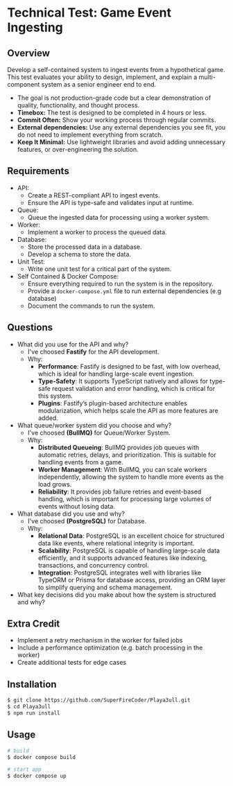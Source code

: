 # Technical Test: Game Event Ingesting
## Overview
Develop a self-contained system to ingest events from a hypothetical game.
This test evaluates your ability to design, implement, and explain a multi-component system as a senior engineer end to end.

- The goal is not production-grade code but a clear demonstration of quality, functionality, and thought process.
- **Timebox:** The test is designed to be completed in 4 hours or less.
- **Commit Often:** Show your working process through regular commits.
- **External dependencies:** Use any external dependencies you see fit, you do not need to implement everything from scratch.
- **Keep It Minimal:** Use lightweight libraries and avoid adding unnecessary features, or over-engineering the solution.

## Requirements
- API: 
  - Create a REST-compliant API to ingest events.
  - Ensure the API is type-safe and validates input at runtime.
- Queue:
  - Queue the ingested data for processing using a worker system.
- Worker:
  - Implement a worker to process the queued data.
- Database:
  - Store the processed data in a database.
  - Develop a schema to store the data.
- Unit Test:
  - Write one unit test for a critical part of the system.
- Self Contained & Docker Compose:
  - Ensure everything required to run the system is in the repository.
  - Provide a `docker-compose.yml` file to run external dependencies (e.g database)
  - Document the commands to run the system.

## Questions
- What did you use for the API and why?
  - I've choosed **Fastify** for the API development.
  - Why:
    - **Performance**: Fastify is designed to be fast, with low overhead, which is ideal for handling large-scale event ingestion.
    - **Type-Safety**: It supports TypeScript natively and allows for type-safe request validation and error handling, which is critical for this system.
    - **Plugins**: Fastify’s plugin-based architecture enables modularization, which helps scale the API as more features are added.
- What queue/worker system did you choose and why?
  - I've choosed **(BullMQ)** for Queue/Worker System.
  - Why:
    - **Distributed Queueing**: BullMQ provides job queues with automatic retries, delays, and prioritization. This is suitable for handling events from a game.
    - **Worker Management**: With BullMQ, you can scale workers independently, allowing the system to handle more events as the load grows.
    - **Reliability**: It provides job failure retries and event-based handling, which is important for processing large volumes of events without losing data.
- What database did you use and why?
  - I've choosed **(PostgreSQL)** for Database.
  - Why:
    - **Relational Data**: PostgreSQL is an excellent choice for structured data like events, where relational integrity is important.
    - **Scalability**: PostgreSQL is capable of handling large-scale data efficiently, and it supports advanced features like indexing, transactions, and concurrency control.
    - **Integration**: PostgreSQL integrates well with libraries like TypeORM or Prisma for database access, providing an ORM layer to simplify querying and schema management.
- What key decisions did you make about how the system is structured and why?

## Extra Credit
- Implement a retry mechanism in the worker for failed jobs
- Include a performance optimization (e.g. batch processing in the worker)
- Create additional tests for edge cases

## Installation

```bash
$ git clone https://github.com/SuperFireCoder/Playa3ull.git
$ cd Playa3ull
$ npm run install
```

## Usage
```bash
# build
$ docker compose build

# start app
$ docker compose up
```
